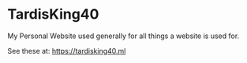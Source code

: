# TardisKing40
My Personal Website used generally for all things a website is used for.

See these at:
https://tardisking40.ml
